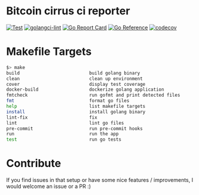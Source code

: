 # Bitcoin cirrus ci reporter

[![Test](https://github.com/pro-bitcoin/cirrus-ci-reporter/actions/workflows/test.yml/badge.svg)](https://github.com/pro-bitcoin/cirrus-ci-reporter/actions/workflows/test.yml) [![golangci-lint](https://github.com/pro-bitcoin/cirrus-ci-reporter/actions/workflows/lint.yml/badge.svg)](https://github.com/pro-bitcoin/cirrus-ci-reporter/actions/workflows/lint.yml) [![Go Report Card](https://goreportcard.com/badge/github.com/pro-bitcoin/cirrus-ci-reporter)](https://goreportcard.com/report/github.com/pro-bitcoin/cirrus-ci-reporter) [![Go Reference](https://pkg.go.dev/badge/github.com/pro-bitcoin/cirrus-ci-reporter.svg)](https://pkg.go.dev/github.com/pro-bitcoin/cirrus-ci-reporter) [![codecov](https://codecov.io/gh/pro-bitcoin/cirrus-ci-reporter/branch/main/graph/badge.svg?token=Y5K4SID71F)](https://codecov.io/gh/pro-bitcoin/cirrus-ci-reporter)

# Makefile Targets
```sh
$> make
build                          build golang binary
clean                          clean up environment
cover                          display test coverage
docker-build                   dockerize golang application
fmtcheck                       run gofmt and print detected files
fmt                            format go files
help                           list makefile targets
install                        install golang binary
lint-fix                       fix
lint                           lint go files
pre-commit                     run pre-commit hooks
run                            run the app
test                           run go tests
```

# Contribute
If you find issues in that setup or have some nice features / improvements, I would welcome an issue or a PR :)
